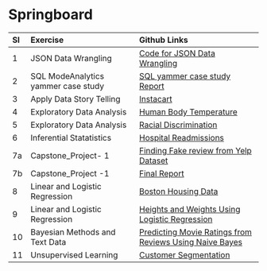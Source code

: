 # Springboard
|Sl| Exercise|Github Links| 
|:---|:---|:---|
| 1|JSON Data Wrangling| [Code for JSON Data Wrangling](https://github.com/tannisthamaiti/Springboard/blob/master/data_wrangling_json.ipynb)|
| 2|SQL  ModeAnalytics yammer case study | [SQL yammer case study Report ](https://github.com/tannisthamaiti/Springboard/blob/master/sql_project.sql) |
| 3|Apply Data Story Telling | [Instacart](https://github.com/krajeshj/InstacartMBA/blob/master/code/py/InstacartMBA_DataStoryTelling.ipynb) | 
| 4|Exploratory Data Analysis | [Human Body Temperature](https://github.com/tannisthamaiti/Springboard/blob/master/sliderule_dsi_inferential_statistics_exercise_1.ipynb)|
| 5| Exploratory Data Analysis|[Racial Discrimination ](https://github.com/tannisthamaiti/Springboard/blob/master/sliderule_dsi_inferential_statistics_exercise_2.ipynb)|
| 6| Inferential Statatistics| [Hospital Readmissions](https://github.com/tannisthamaiti/Springboard/blob/master/sliderule_dsi_inferential_statistics_exercise_3.ipynb)| |)|
| 7a| Capstone_Project- 1 |[Finding Fake review from Yelp Dataset](https://github.com/tannisthamaiti/Springboard/tree/master/Capstone_project_fake_reviewers)|
| 7b| Capstone_Project -1 | [Final Report](https://github.com/tannisthamaiti/Springboard/tree/master/Capstone_project_fake_reviewers/final_report)|
| 8| Linear and Logistic Regression  | [Boston Housing Data](https://github.com/tannisthamaiti/Springboard/blob/master/Mini_Project_Linear_Regression.ipynb)  |
| 9| Linear and Logistic Regression  | [Heights and Weights Using Logistic Regression](https://github.com/tannisthamaiti/Springboard/blob/master/Mini_Project_Logistic_Regression.ipynb)|
|10| Bayesian Methods and Text Data | [Predicting Movie Ratings from Reviews Using Naive Bayes](https://github.com/tannisthamaiti/Springboard/blob/master/Mini_Project_Naive_Bayes.ipynb)  ||
|11| Unsupervised Learning | [Customer Segmentation](https://github.com/tannisthamaiti/Springboard/blob/master/Mini_Project_Clustering.ipynb) | 
